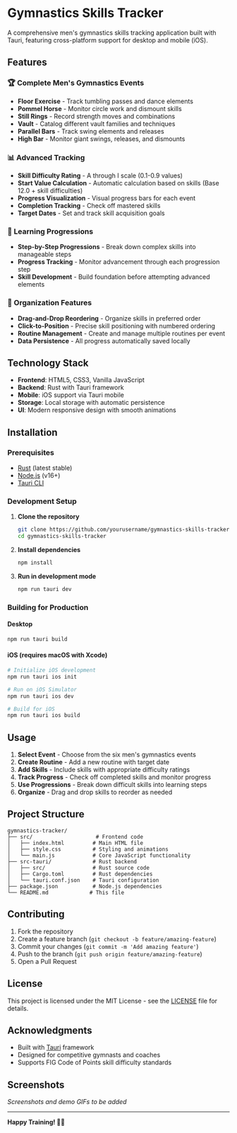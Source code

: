 # Gymnastics Skills Tracker

A comprehensive men's gymnastics skills tracking application built with Tauri, featuring cross-platform support for desktop and mobile (iOS).

## Features

### 🏆 Complete Men's Gymnastics Events
- **Floor Exercise** - Track tumbling passes and dance elements
- **Pommel Horse** - Monitor circle work and dismount skills
- **Still Rings** - Record strength moves and combinations
- **Vault** - Catalog different vault families and techniques
- **Parallel Bars** - Track swing elements and releases
- **High Bar** - Monitor giant swings, releases, and dismounts

### 📊 Advanced Tracking
- **Skill Difficulty Rating** - A through I scale (0.1-0.9 values)
- **Start Value Calculation** - Automatic calculation based on skills (Base 12.0 + skill difficulties)
- **Progress Visualization** - Visual progress bars for each event
- **Completion Tracking** - Check off mastered skills
- **Target Dates** - Set and track skill acquisition goals

### 🎯 Learning Progressions
- **Step-by-Step Progressions** - Break down complex skills into manageable steps
- **Progress Tracking** - Monitor advancement through each progression step
- **Skill Development** - Build foundation before attempting advanced elements

### 🔧 Organization Features
- **Drag-and-Drop Reordering** - Organize skills in preferred order
- **Click-to-Position** - Precise skill positioning with numbered ordering
- **Routine Management** - Create and manage multiple routines per event
- **Data Persistence** - All progress automatically saved locally

## Technology Stack

- **Frontend**: HTML5, CSS3, Vanilla JavaScript
- **Backend**: Rust with Tauri framework
- **Mobile**: iOS support via Tauri mobile
- **Storage**: Local storage with automatic persistence
- **UI**: Modern responsive design with smooth animations

## Installation

### Prerequisites
- [Rust](https://rustup.rs/) (latest stable)
- [Node.js](https://nodejs.org/) (v16+)
- [Tauri CLI](https://tauri.app/v1/guides/getting-started/prerequisites)

### Development Setup

1. **Clone the repository**
   ```bash
   git clone https://github.com/yourusername/gymnastics-skills-tracker.git
   cd gymnastics-skills-tracker
   ```

2. **Install dependencies**
   ```bash
   npm install
   ```

3. **Run in development mode**
   ```bash
   npm run tauri dev
   ```

### Building for Production

#### Desktop
```bash
npm run tauri build
```

#### iOS (requires macOS with Xcode)
```bash
# Initialize iOS development
npm run tauri ios init

# Run on iOS Simulator
npm run tauri ios dev

# Build for iOS
npm run tauri ios build
```

## Usage

1. **Select Event** - Choose from the six men's gymnastics events
2. **Create Routine** - Add a new routine with target date
3. **Add Skills** - Include skills with appropriate difficulty ratings
4. **Track Progress** - Check off completed skills and monitor progress
5. **Use Progressions** - Break down difficult skills into learning steps
6. **Organize** - Drag and drop skills to reorder as needed

## Project Structure

```
gymnastics-tracker/
├── src/                    # Frontend code
│   ├── index.html         # Main HTML file
│   ├── style.css          # Styling and animations
│   └── main.js            # Core JavaScript functionality
├── src-tauri/             # Rust backend
│   ├── src/               # Rust source code
│   ├── Cargo.toml         # Rust dependencies
│   └── tauri.conf.json    # Tauri configuration
├── package.json           # Node.js dependencies
└── README.md             # This file
```

## Contributing

1. Fork the repository
2. Create a feature branch (`git checkout -b feature/amazing-feature`)
3. Commit your changes (`git commit -m 'Add amazing feature'`)
4. Push to the branch (`git push origin feature/amazing-feature`)
5. Open a Pull Request

## License

This project is licensed under the MIT License - see the [LICENSE](LICENSE) file for details.

## Acknowledgments

- Built with [Tauri](https://tauri.app/) framework
- Designed for competitive gymnasts and coaches
- Supports FIG Code of Points skill difficulty standards

## Screenshots

*Screenshots and demo GIFs to be added*

---

**Happy Training! 🤸‍♂️**
